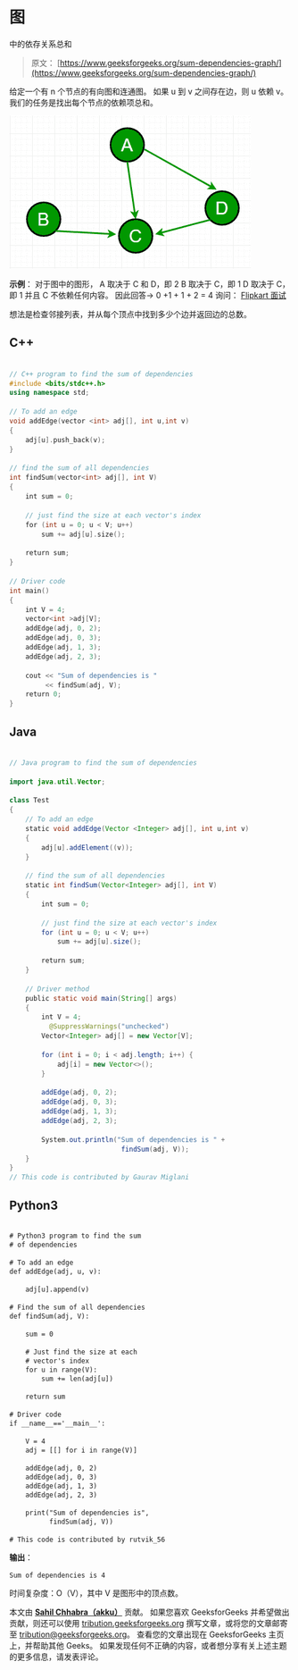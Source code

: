# 图

中的依存关系总和

> 原文： [https://www.geeksforgeeks.org/sum-dependencies-graph/](https://www.geeksforgeeks.org/sum-dependencies-graph/)

给定一个有 n 个节点的有向图和连通图。 如果 u 到 v 之间存在边，则 u 依赖 v。我们的任务是找出每个节点的依赖项总和。

![](img/861b9765248f37fc18c5a58502341020.png)

**示例**：
对于图中的图形，
A 取决于 C 和 D，即 2
B 取决于 C，即 1
D 取决于 C，即 1
并且 C 不依赖任何内容。
因此回答-> 0 +1 + 1 + 2 = 4
询问： [Flipkart 面试](https://www.geeksforgeeks.org/flipkart-interview-set-11/)

想法是检查邻接列表，并从每个顶点中找到多少个边并返回边的总数。

## C++

```cpp

// C++ program to find the sum of dependencies 
#include <bits/stdc++.h> 
using namespace std; 

// To add an edge 
void addEdge(vector <int> adj[], int u,int v) 
{ 
    adj[u].push_back(v); 
} 

// find the sum of all dependencies 
int findSum(vector<int> adj[], int V) 
{ 
    int sum = 0; 

    // just find the size at each vector's index 
    for (int u = 0; u < V; u++) 
        sum += adj[u].size(); 

    return sum; 
} 

// Driver code 
int main() 
{ 
    int V = 4; 
    vector<int >adj[V]; 
    addEdge(adj, 0, 2); 
    addEdge(adj, 0, 3); 
    addEdge(adj, 1, 3); 
    addEdge(adj, 2, 3); 

    cout << "Sum of dependencies is "
         << findSum(adj, V); 
    return 0; 
} 

```

## Java

```java

// Java program to find the sum of dependencies 

import java.util.Vector; 

class Test 
{ 
    // To add an edge 
    static void addEdge(Vector <Integer> adj[], int u,int v) 
    { 
        adj[u].addElement((v)); 
    } 

    // find the sum of all dependencies 
    static int findSum(Vector<Integer> adj[], int V) 
    { 
        int sum = 0; 

        // just find the size at each vector's index 
        for (int u = 0; u < V; u++) 
            sum += adj[u].size(); 

        return sum; 
    } 

    // Driver method 
    public static void main(String[] args)  
    { 
        int V = 4; 
          @SuppressWarnings("unchecked") 
        Vector<Integer> adj[] = new Vector[V]; 

        for (int i = 0; i < adj.length; i++) { 
            adj[i] = new Vector<>(); 
        } 

        addEdge(adj, 0, 2); 
        addEdge(adj, 0, 3); 
        addEdge(adj, 1, 3); 
        addEdge(adj, 2, 3); 

        System.out.println("Sum of dependencies is " + 
                            findSum(adj, V)); 
    } 
} 
// This code is contributed by Gaurav Miglani 

```

## Python3

```

# Python3 program to find the sum  
# of dependencies 

# To add an edge 
def addEdge(adj, u, v): 

    adj[u].append(v) 

# Find the sum of all dependencies 
def findSum(adj, V): 

    sum = 0

    # Just find the size at each  
    # vector's index 
    for u in range(V): 
        sum += len(adj[u]) 

    return sum

# Driver code 
if __name__=='__main__': 

    V = 4
    adj = [[] for i in range(V)] 

    addEdge(adj, 0, 2) 
    addEdge(adj, 0, 3) 
    addEdge(adj, 1, 3) 
    addEdge(adj, 2, 3) 

    print("Sum of dependencies is", 
          findSum(adj, V)) 

# This code is contributed by rutvik_56

```

**输出**：

```
Sum of dependencies is 4
```

时间复杂度：O（V），其中 V 是图形中的顶点数。

本文由 [**Sahil Chhabra（akku）**](https://www.facebook.com/sahil.chhabra.965) 贡献。 如果您喜欢 GeeksforGeeks 并希望做出贡献，则还可以使用 [tribution.geeksforgeeks.org](http://www.contribute.geeksforgeeks.org) 撰写文章，或将您的文章邮寄至 tribution@geeksforgeeks.org。 查看您的文章出现在 GeeksforGeeks 主页上，并帮助其他 Geeks。
如果发现任何不正确的内容，或者想分享有关上述主题的更多信息，请发表评论。

